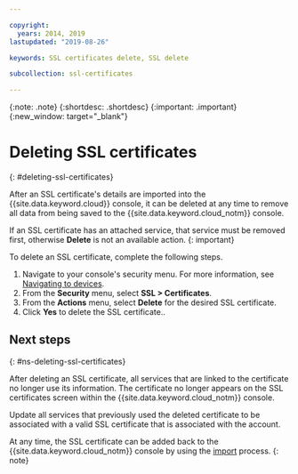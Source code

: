 ```yaml
---

copyright:
  years: 2014, 2019
lastupdated: "2019-08-26"

keywords: SSL certificates delete, SSL delete

subcollection: ssl-certificates

---
```


{:note: .note}
{:shortdesc: .shortdesc}
{:important: .important}
{:new_window: target="_blank"}

# Deleting SSL certificates
{: #deleting-ssl-certificates}

After an SSL certificate's details are imported into the {{site.data.keyword.cloud}} console, it can be deleted at any time to remove all data from being saved to the {{site.data.keyword.cloud_notm}} console.

If an SSL certificate has an attached service, that service must be removed first, otherwise **Delete** is not an available action.
{: important}

To delete an SSL certificate, complete the following steps.

1. Navigate to your console's security menu. For more information, see [Navigating to devices](/docs/infrastructure/ssl-certificates?topic=virtual-servers-navigating-devices).
2. From the **Security** menu, select **SSL > Certificates**.
3. From the **Actions** menu, select **Delete** for the desired SSL certificate.
4. Click **Yes** to delete the SSL certificate..

## Next steps
{: #ns-deleting-ssl-certificates}

After deleting an SSL certificate, all services that are linked to the certificate no longer use its information. The certificate no longer appears on the SSL certificates screen within the {{site.data.keyword.cloud_notm}} console.

Update all services that previously used the deleted certificate to be associated with a valid SSL certificate that is associated with the account.

At any time, the SSL certificate can be added back to the {{site.data.keyword.cloud_notm}} console by using the [import](/docs/infrastructure/ssl-certificates?topic=ssl-certificates-importing-ssl-certificates#importing-ssl-certificates) process.
{: note}
